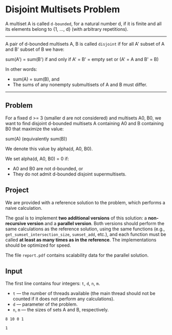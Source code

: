 # Disjoint Multisets Problem

A multiset A is called `d-bounded`, for a natural number d, if it is finite and all its elements belong to {1, ..., d} (with arbitrary repetitions).

---

A pair of d-bounded multisets A, B is called `disjoint` if for all
A' subset of A and B' subset of B we have:

sum(A') = sum(B')  if and only if  A' = B' = empty set  or  (A' = A and B' = B)

In other words:

- sum(A) = sum(B), and
- The sums of any nonempty submultisets of A and B must differ.

---

## Problem
For a fixed d >= 3 (smaller d are not considered) and multisets A0, B0, we want to find disjoint d-bounded multisets A containing A0 and B containing B0 that maximize the value:

sum(A)  (equivalently sum(B))

We denote this value by alpha(d, A0, B0).

We set alpha(d, A0, B0) = 0 if:

- A0 and B0 are not d-bounded, or
- They do not admit d-bounded disjoint supermultisets.

## Project

We are provided with a reference solution to the problem, which performs a naive calculation.

The goal is to implement **two additional versions** of this solution: a **non-recursive version** and a **parallel version**. Both versions should perform the same calculations as the reference solution, using the same functions (e.g., `get_sumset_intersection_size`, `sumset_add`, etc.), and each function must be called **at least as many times as in the reference**. The implementations should be optimized for speed.

The file `report.pdf` contains scalability data for the parallel solution.

## Input

The first line contains four integers: `t`, `d`, `n`, `m`.

- `t` — the number of threads available (the main thread should not be counted if it does not perform any calculations).  
- `d` — parameter of the problem.  
- `n`, `m` — the sizes of sets A and B, respectively.

```
8 10 0 1

1
```